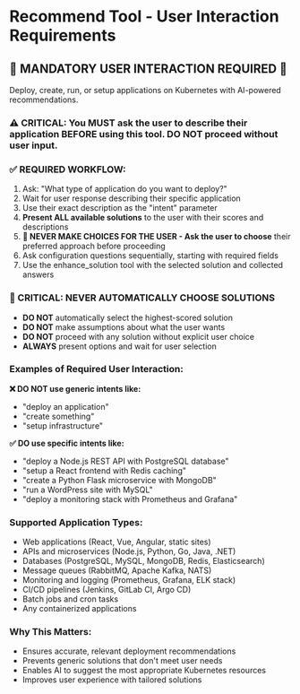# Recommend Tool - User Interaction Requirements

## 🛑 MANDATORY USER INTERACTION REQUIRED 🛑

Deploy, create, run, or setup applications on Kubernetes with AI-powered recommendations.

### ⚠️ CRITICAL: You MUST ask the user to describe their application BEFORE using this tool. DO NOT proceed without user input.

### ✅ REQUIRED WORKFLOW:
1. Ask: "What type of application do you want to deploy?"
2. Wait for user response describing their specific application
3. Use their exact description as the "intent" parameter
4. **Present ALL available solutions** to the user with their scores and descriptions
5. **🛑 NEVER MAKE CHOICES FOR THE USER - Ask the user to choose** their preferred approach before proceeding
6. Ask configuration questions sequentially, starting with required fields
7. Use the enhance_solution tool with the selected solution and collected answers

### 🚫 CRITICAL: NEVER AUTOMATICALLY CHOOSE SOLUTIONS
- **DO NOT** automatically select the highest-scored solution
- **DO NOT** make assumptions about what the user wants
- **DO NOT** proceed with any solution without explicit user choice
- **ALWAYS** present options and wait for user selection

### Examples of Required User Interaction:

**❌ DO NOT use generic intents like:**
- "deploy an application"
- "create something"
- "setup infrastructure"

**✅ DO use specific intents like:**
- "deploy a Node.js REST API with PostgreSQL database"
- "setup a React frontend with Redis caching"
- "create a Python Flask microservice with MongoDB"
- "run a WordPress site with MySQL"
- "deploy a monitoring stack with Prometheus and Grafana"

### Supported Application Types:
- Web applications (React, Vue, Angular, static sites)
- APIs and microservices (Node.js, Python, Go, Java, .NET)
- Databases (PostgreSQL, MySQL, MongoDB, Redis, Elasticsearch)
- Message queues (RabbitMQ, Apache Kafka, NATS)
- Monitoring and logging (Prometheus, Grafana, ELK stack)
- CI/CD pipelines (Jenkins, GitLab CI, Argo CD)
- Batch jobs and cron tasks
- Any containerized applications

### Why This Matters:
- Ensures accurate, relevant deployment recommendations
- Prevents generic solutions that don't meet user needs
- Enables AI to suggest the most appropriate Kubernetes resources
- Improves user experience with tailored solutions